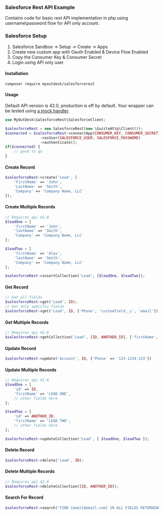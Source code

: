 ### Salesforce Rest API Example
Contains code for basic rest API implementation in php using username\password flow for API only account.

### Salesforce Setup
1. Salesforce Sandbox -> Setup -> Create -> Apps
2. Create new custom app with Oauth Enabled & Device Flow Enabled
3. Copy the Consumer Key & Consumer Secret
4. Login using API only user

#### Installation
```
composer require myoutdesk/salesforcerest
```

#### Usage
Default API version is 42.0, production is off by default. Your wrapper can be tested using [a mock handler](http://docs.guzzlephp.org/en/stable/testing.html).

```php
use MyOutDesk\SalesforceRest\SalesforceClient;

$salesforceRest = new SalesforceRest(new \GuzzleHttp\Client());
$connected = $salesforceRest->connectApp(CONSUMER_KEY, CONSUMER_SECRET)
				->asUser(SALESFORCE_USER, SALESFORCE_PASSWORD)
				->authenticate();
if($connected) {
	// good to go
}
```

#### Create Record
```php
$salesforceRest->create('Lead', [
	'FirstName' => 'John',
	'LastName' => 'Smith',
	'Company' => 'Company Name, LLC'
]);
```

#### Create Multiple Records
```php
// Requires api 42.0
$leadOne = [
    'firstName' => 'John',
    'lastName' => 'Smith',
    'Company' => 'Company Name, LLC'
];

$leadTwo = [
    'firstName' => 'Alex',
    'lastName' => 'Smith',
    'Company' => 'Company Name, LLC'
];

$salesforceRest->insertCollection('Lead', [$leadOne, $leadTwo]);    
```

#### Get Record
```php
// Get all fields
$salesforceRest->get('Lead', ID);
// Get only specific fields
$salesforceRest->get('Lead', ID, ['Phone', 'customfield__c', 'email']);
```

#### Get Multiple Records
```php
// Requires api 42.0
$salesforceRest->getCollection('Lead', [ID, ANOTHER_ID], ['firstName', 'lastName']);
```

#### Update Record
```php
$salesforceRest->update('Account', ID, ['Phone' => '123-1234-123'])
```

#### Update Multiple Records
```php
// Requires api 42.0
$leadOne = [
    'id' => ID,
    'firstName' => 'LEAD ONE',
    // other fields here
];

$leadTwo = [
    'id' => ANOTHER_ID,
    'firstName' => 'LEAD TWO',
    // other fields here
];

$salesforceRest->updateCollection('Lead', [ $leadOne, $leadTwo ]);
```

#### Delete Record
```php
$salesforceRest->delete('Lead', ID);
```

#### Delete Multiple Records
```php
// Requires api 42.0
$salesforceRest->deleteCollection([ID, ANOTHER_ID]);
```

#### Search For Record
```php
$salesforceRest->search('FIND {email@email.com} IN ALL FIELDS RETURNING Lead(Id, Name, Email)');
```
